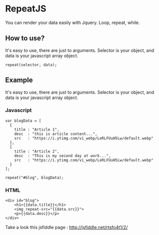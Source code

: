 # RepeatJS
You can render your data easily with Jquery. Loop, repeat, while.

## How to use?
It's easy to use, there are just to arguments. Selector is your object, and data is your javascript array object.
```
repeat(selector, data);
```

## Example
It's easy to use, there are just to arguments. Selector is your object, and data is your javascript array object.

### Javascript
```
var blogData = [
  {
    title : "Article 1",
    desc  : "this is article content...",
    src   : "https://i.ytimg.com/vi_webp/LeRLFUuH5Lw/default.webp"
  },  
  {
    title : "Article 2",
    desc  : "This is my second day at work...",
    src   : "https://i.ytimg.com/vi_webp/LeRLFUuH5Lw/default.webp"
  }
];
	 		
repeat("#blog", blogData);
```

### HTML
```
<div id="blog">
	<h1>{{data.title}}</h1>
	<img repeat-src="{{data.src}}">
	<p>{{data.desc}}</p>
</div>
```

Take a look this jsfiddle page :
http://jsfiddle.net/rtsfo4t1/2/
